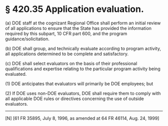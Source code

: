 # § 420.35   Application evaluation.

(a) DOE staff at the cognizant Regional Office shall perform an initial review of all applications to ensure that the State has provided the information required by this subpart, 10 CFR part 600, and the program guidance/solicitation. 


(b) DOE shall group, and technically evaluate according to program activity, all applications determined to be complete and satisfactory. 


(c) DOE shall select evaluators on the basis of their professional qualifications and expertise relating to the particular program activity being evaluated. 


(1) DOE anticipates that evaluators will primarily be DOE employees; but 


(2) If DOE uses non-DOE evaluators, DOE shall require them to comply with all applicable DOE rules or directives concerning the use of outside evaluators. 



---

[N] [61 FR 35895, July 8, 1996, as amended at 64 FR 46114, Aug. 24, 1999]




